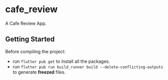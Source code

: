 # cafe_review

A Cafe Review App.

## Getting Started

Before compiling the project:
- run `flutter pub get` to install all the packages.
- run `flutter pub run build_runner build --delete-conflicting-outputs` to generate **freezed** files.
